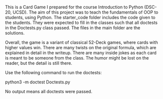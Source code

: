 This is a Card Game I prepared for the course Introduction to Python (DSC-20, UCSD). The aim of this project was to teach the fundamentals of OOP to students, using Python. The starter_code folder includes the code given to the students. They were expected to fill in the classes such that all doctests in the Doctests.py class passed. The files in the main folder are the solutions. 

Overall, the game is a variant of classical 52-Deck games, where cards with higher values win. There are many twists on the original formula, which are explained in detail in the writeup. There are many inside jokes as each card is meant to be someone from the class. The humor might be lost on the reader, but the detail is still there.

Use the following command to run the doctests:

python3 -m doctest Doctests.py

No output means all doctests were passed.